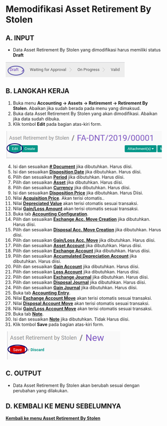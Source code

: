 # Memodifikasi Asset Retirement By Stolen

## A. INPUT

* Data Asset Retirement By Stolen yang dimodifikasi harus memiliki status **Draft**

![](../../img/asset-retirement-stolen/status-draft.png)

## B. LANGKAH KERJA

1. Buka menu **Accounting -> Assets -> Retirement -> Retirement By Stolen**. Abaikan jika sudah berada pada menu yang dimaksud.
2. Buka data Asset Retirement By Stolen yang akan dimodifikasi. Abaikan jika data sudah dibuka.
3. Klik tombol **Edit** pada bagian atas-kiri form.

![](../../img/asset-retirement-stolen/tombol-edit.png)

4. Isi dan sesuaikan **[# Document](./penjelasan.md#field-document)** jika dibutuhkan. Harus diisi.
5. Isi dan sesuaikan **[Disposition Date](./penjelasan.md#field-date)** jika dibutuhkan. Harus diisi.
6. Pilih dan sesuaikan **[Period](./penjelasan.md#field-period)** jika dibutuhkan. Harus diisi.
7. Pilih dan sesuaikan **[Asset](./penjelasan.md#field-asset)** jika dibutuhkan. Harus diisi.
8. Pilih dan sesuaikan **[Currency](./penjelasan.md#field-currency)** jika dibutuhkan. Harus diisi.
9. Isi dan sesuaikan **[Disposition Price](./penjelasan.md#field-disposition-price)** jika dibutuhkan. Harus Diisi.
10. Nilai **[Acquisition Price](./penjelasan.md#field-acquisition-price)**. Akan terisi otomatis..
11. Nilai **[Depreciated Value](./penjelasan.md#field-depreciated-value)** akan terisi otomatis sesuai transaksi.
12. Nilai **[Gain/Loss Amount](./penjelasan.md#field-gain-loss-amount)** akan terisi otomatis sesuai transaksi.
13. Buka tab **[Accounting Configuration](./penjelasan.md#tab-accounting-configuration)**.
14. Pilih dan sesuaikan **[Exchange Acc. Move Creation](./penjelasan.md#field-exchange-acc-move-creation)** jika dibutuhkan. Harus diisi.
15. Pilih dan sesuaikan **[Disposal Acc. Move Creation](./penjelasan.md#field-disposal-acc-move-creation)** jika dibutuhkan. Harus diisi.
16. Pilih dan sesuaikan **[Gain/Loss Acc. Move](./penjelasan.md#field-gain-loss-acc-move-creation)** jika dibutuhkan. Harus diisi.
17. Pilih dan sesuaikan **[Asset Account](./penjelasan.md#field-asset-account)** jika dibutuhkan. Harus diisi.
18. Pilih dan sesuaikan **[Exchange Account](./penjelasan.md#field-exchange-account)** jika dibutuhkan. Harus diisi.
19. Pilih dan sesuaikan **[Accumulated Depreciation Account](./penjelasan.md#field-accumulated-depreciation-account)** jika dibutuhkan. Harus diisi.
20. Pilih dan sesuaikan **[Gain Account](./penjelasan.md#field-gain-account)** jika dibutuhkan. Harus diisi.
21. Pilih dan sesuaikan **[Loss Account](./penjelasan.md#field-loss-account)** jika dibutuhkan. Harus diisi.
22. Pilih dan sesuaikan **[Exchange Journal](./penjelasan.md#field-exchange-journal)** jika dibutuhkan. Harus diisi.
23. Pilih dan sesuaikan **[Disposal Journal](./penjelasan.md#field-disposal-journal)** jika dibutuhkan. Harus diisi.
24. Pilih dan sesuaikan **[Gain Journal](./penjelasan.md#field-gain-journal)** jika dibutuhkan. Harus diisi.
25. Buka tab **[Accounting Entry](./penjelasan.md#tab-tab-accounting-entry)**.
26. Nilai **[Exchange Account Move](./penjelasan.md#field-exchange-acc-move)** akan terisi otomatis sesuai transaksi.
27. Nilai **[Disposal Account Move](./penjelasan.md#field-disposal-acc-move)** akan terisi otomatis sesuai transaksi.
28. Nilai **[Gain/Loss Account Move](./penjelasan.md#field-gain-loss-acc-move)** akan terisi otomatis sesuai transaksi.
29. Buka tab **[Note](./penjelasan.md#tab-note)**.
30. Isi dan sesuaikan **[Note](./penjelasan.md#field-note)** jika dibutuhkan. Tidak Harus diisi.
31. Klik tombol **Save** pada bagian atas-kiri form.

![](../../img/asset-retirement-stolen/tombol-simpan.png)

## C. OUTPUT

* Data Asset Retirement By Stolen akan berubah sesuai dengan perubahan yang dilakukan.

## D. KEMBALI KE MENU SEBELUMNYA

[**Kembali ke menu Asset Retirement By Stolen**](./../asset-retirement-stolen.md)
